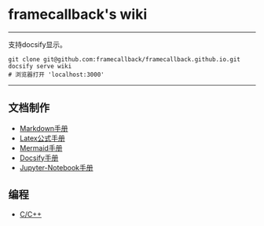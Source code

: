 # framecallback's wiki

---

支持docsify显示。
```shell
git clone git@github.com:framecallback/framecallback.github.io.git
docsify serve wiki
# 浏览器打开 'localhost:3000'
```

---

## 文档制作
* [Markdown手册](MakeDocs/Markdown-manual.md)
* [Latex公式手册](MakeDocs/LatexFormula-manual.md)
* [Mermaid手册](MakeDocs/Mermaid-manual.md)
* [Docsify手册](MakeDocs/Docsify-manual.md)
* [Jupyter-Notebook手册](MakeDocs/Jupyter-Notebook-manual.md)


## 编程
* [C/C++](Language/C_CPP-language.md)

